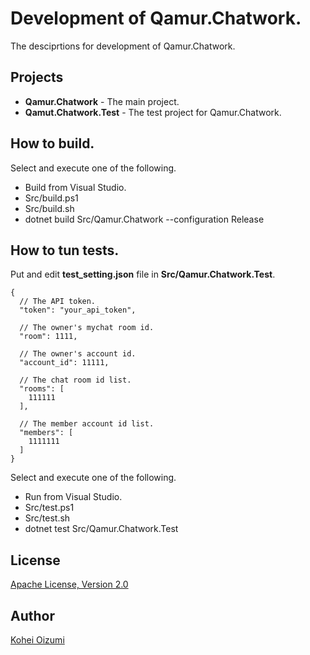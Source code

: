 # Development of Qamur.Chatwork.


The desciprtions for development of Qamur.Chatwork.


## Projects
- **Qamur.Chatwork** - The main project.
- **Qamut.Chatwork.Test** - The test project for Qamur.Chatwork.

##  How to build.
Select and execute one of the following.
- Build from Visual  Studio.
- Src/build.ps1
- Src/build.sh
- dotnet build Src/Qamur.Chatwork --configuration Release

## How to tun tests.

Put and edit **test_setting.json** file in **Src/Qamur.Chatwork.Test**.

```
{
  // The API token.
  "token": "your_api_token",

  // The owner's mychat room id.
  "room": 1111,

  // The owner's account id.
  "account_id": 11111,

  // The chat room id list.
  "rooms": [
    111111
  ],

  // The member account id list.
  "members": [
    1111111
  ]
}

```

Select and execute one of the following.
- Run from Visual Studio.
- Src/test.ps1
- Src/test.sh
- dotnet test Src/Qamur.Chatwork.Test

## License
[Apache License, Version 2.0](./LICENSE)

## Author
[Kohei Oizumi](https://github.com/amur568434)
